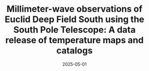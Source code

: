 ---
title: "Millimeter-wave observations of Euclid Deep Field South using the South Pole Telescope: A data release of temperature maps and catalogs"
collection: "publications"
category: "co_papers"
permalink: /publications/2025arXiv250600298A
link: https://ui.adsabs.harvard.edu/abs/2025arXiv250600298A/abstract
date: 2025-05-01
venue: "arXiv e-prints"
citation: "Archipley, M., Hryciuk, A., Bleem, L. E., et al. (2025), arXiv e-prints, arXiv:2506.00298."
---
